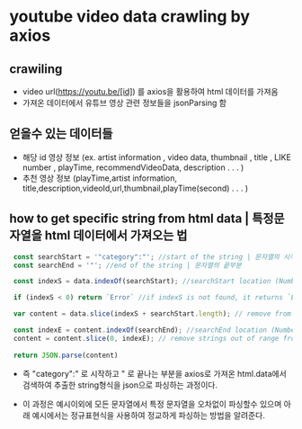 # youtube video data crawling by axios
## crawiling
- video url(https://youtu.be/[id]) 를 axios을 활용하여 html 데이터를 가져옴
- 가져온 데이터에서 유튜브 영상 관련 정보들을 jsonParsing 함
## 얻을수 있는 데이터들
- 해당 id 영상 정보 (ex. artist information , video data, thumbnail , title , LIKE number , playTime, recommendVideoData, description . . . )
- 추천 영상 정보 (playTime,artist information, title,description,videoId,url,thumbnail,playTime(second) . . . )

## how to get specific string from html data | 특정문자열을 html 데이터에서 가져오는 법

```javascript
 const searchStart = '"category":"'; //start of the string | 문자열의 시작부분
 const searchEnd = '"'; //end of the string | 문자열의 끝부분

 const indexS = data.indexOf(searchStart); //searchStart location (Number) | searchStart 의 위치 (Number)

 if (indexS < 0) return `Error` //if indexS is not found, it returns `Error` | searchStart 의 위치를 찾지 못한다면 `Error` 리턴 

 var content = data.slice(indexS + searchStart.length); // remove from data to indexS | data를 indexS 만큼 제거

 const indexE = content.indexOf(searchEnd); //searchEnd location (Number) | searchEnd 위치 (Number)
 content = content.slice(0, indexE); // remove strings out of range from 0 to indexE in content | content에서 0번째와 indexE번째까지 문자열 이외에 것을 제거함
 
 return JSON.parse(content)
```
- 즉 "category":" 로 시작하고 " 로 끝나는 부분을
axios로 가져온 html.data에서 검색하여 추출한
string형식을 json으로 파싱하는 과정이다.

- 이 과정은 예시이외에 모든 문자열에서
특정 문자열을 오차없이 파싱할수 있으며
아래 예시에서는 정규표현식을 사용하여
정교하게 파싱하는 방법을 알려준다.
